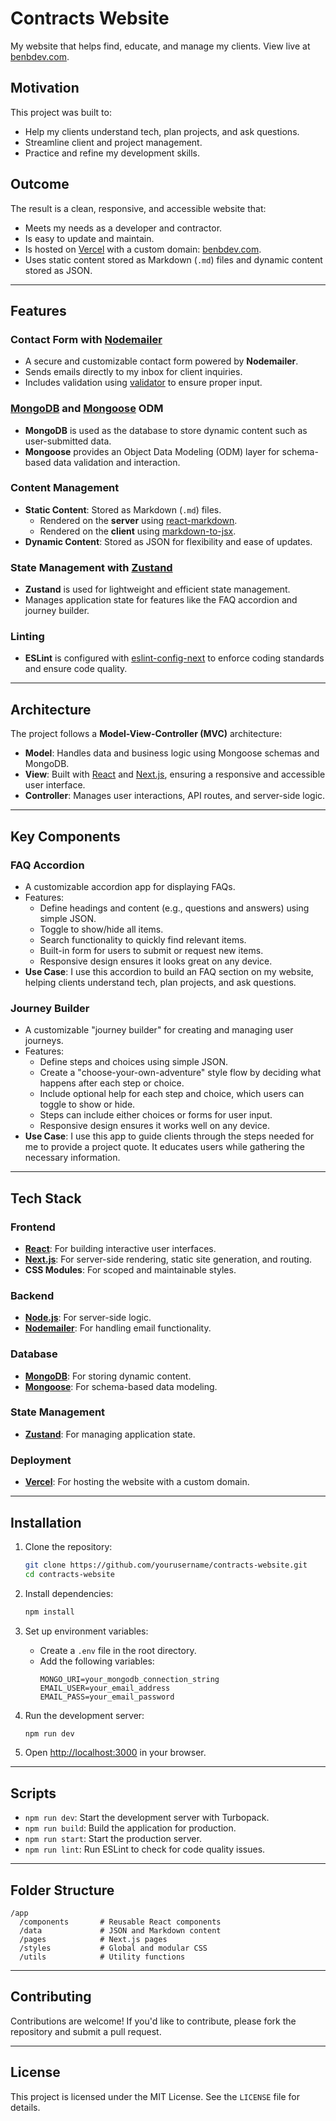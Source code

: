 # Contracts Website

My website that helps find, educate, and manage my clients. View live at [benbdev.com](https://benbdev.com).

## Motivation

This project was built to:
- Help my clients understand tech, plan projects, and ask questions.
- Streamline client and project management.
- Practice and refine my development skills.

## Outcome

The result is a clean, responsive, and accessible website that:
- Meets my needs as a developer and contractor.
- Is easy to update and maintain.
- Is hosted on [Vercel](https://vercel.com/) with a custom domain: [benbdev.com](https://benbdev.com).
- Uses static content stored as Markdown (`.md`) files and dynamic content stored as JSON.

---

## Features

### Contact Form with [Nodemailer](https://nodemailer.com/)
- A secure and customizable contact form powered by **Nodemailer**.
- Sends emails directly to my inbox for client inquiries.
- Includes validation using [validator](https://www.npmjs.com/package/validator) to ensure proper input.

### [MongoDB](https://www.mongodb.com/) and [Mongoose](https://mongoosejs.com/) ODM
- **MongoDB** is used as the database to store dynamic content such as user-submitted data.
- **Mongoose** provides an Object Data Modeling (ODM) layer for schema-based data validation and interaction.

### Content Management
- **Static Content**: Stored as Markdown (`.md`) files.
  - Rendered on the **server** using [react-markdown](https://github.com/remarkjs/react-markdown).
  - Rendered on the **client** using [markdown-to-jsx](https://github.com/probablyup/markdown-to-jsx).
- **Dynamic Content**: Stored as JSON for flexibility and ease of updates.

### State Management with [Zustand](https://github.com/pmndrs/zustand)
- **Zustand** is used for lightweight and efficient state management.
- Manages application state for features like the FAQ accordion and journey builder.

### Linting
- **ESLint** is configured with [eslint-config-next](https://nextjs.org/docs/basic-features/eslint) to enforce coding standards and ensure code quality.

---

## Architecture

The project follows a **Model-View-Controller (MVC)** architecture:
- **Model**: Handles data and business logic using Mongoose schemas and MongoDB.
- **View**: Built with [React](https://react.dev/) and [Next.js](https://nextjs.org/), ensuring a responsive and accessible user interface.
- **Controller**: Manages user interactions, API routes, and server-side logic.

---

## Key Components

### FAQ Accordion
- A customizable accordion app for displaying FAQs.
- Features:
  - Define headings and content (e.g., questions and answers) using simple JSON.
  - Toggle to show/hide all items.
  - Search functionality to quickly find relevant items.
  - Built-in form for users to submit or request new items.
  - Responsive design ensures it looks great on any device.
- **Use Case**: I use this accordion to build an FAQ section on my website, helping clients understand tech, plan projects, and ask questions.

### Journey Builder
- A customizable "journey builder" for creating and managing user journeys.
- Features:
  - Define steps and choices using simple JSON.
  - Create a "choose-your-own-adventure" style flow by deciding what happens after each step or choice.
  - Include optional help for each step and choice, which users can toggle to show or hide.
  - Steps can include either choices or forms for user input.
  - Responsive design ensures it works well on any device.
- **Use Case**: I use this app to guide clients through the steps needed for me to provide a project quote. It educates users while gathering the necessary information.

---

## Tech Stack

### Frontend
- **[React](https://react.dev/)**: For building interactive user interfaces.
- **[Next.js](https://nextjs.org/)**: For server-side rendering, static site generation, and routing.
- **CSS Modules**: For scoped and maintainable styles.

### Backend
- **[Node.js](https://nodejs.org/)**: For server-side logic.
- **[Nodemailer](https://nodemailer.com/)**: For handling email functionality.

### Database
- **[MongoDB](https://www.mongodb.com/)**: For storing dynamic content.
- **[Mongoose](https://mongoosejs.com/)**: For schema-based data modeling.

### State Management
- **[Zustand](https://github.com/pmndrs/zustand)**: For managing application state.

### Deployment
- **[Vercel](https://vercel.com/)**: For hosting the website with a custom domain.

---

## Installation

1. Clone the repository:
   ```bash
   git clone https://github.com/yourusername/contracts-website.git
   cd contracts-website
   ```

2. Install dependencies:
   ```bash
   npm install
   ```

3. Set up environment variables:
   - Create a `.env` file in the root directory.
   - Add the following variables:
     ```
     MONGO_URI=your_mongodb_connection_string
     EMAIL_USER=your_email_address
     EMAIL_PASS=your_email_password
     ```

4. Run the development server:
   ```bash
   npm run dev
   ```

5. Open [http://localhost:3000](http://localhost:3000) in your browser.

---

## Scripts

- `npm run dev`: Start the development server with Turbopack.
- `npm run build`: Build the application for production.
- `npm run start`: Start the production server.
- `npm run lint`: Run ESLint to check for code quality issues.

---

## Folder Structure

```
/app
  /components       # Reusable React components
  /data             # JSON and Markdown content
  /pages            # Next.js pages
  /styles           # Global and modular CSS
  /utils            # Utility functions
```

---

## Contributing

Contributions are welcome! If you'd like to contribute, please fork the repository and submit a pull request.

---

## License

This project is licensed under the MIT License. See the `LICENSE` file for details.

